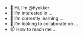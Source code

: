 - 👋 Hi, I’m @hyokker
- 👀 I’m interested in ...
- 🌱 I’m currently learning ...
- 💞️ I’m looking to collaborate on ...
- 📫 How to reach me ...

<!---
hyokker/hyokker is a ✨ special ✨ repository because its `README.md` (this file) appears on your GitHub profile.
You can click the Preview link to take a look at your changes.
--->
